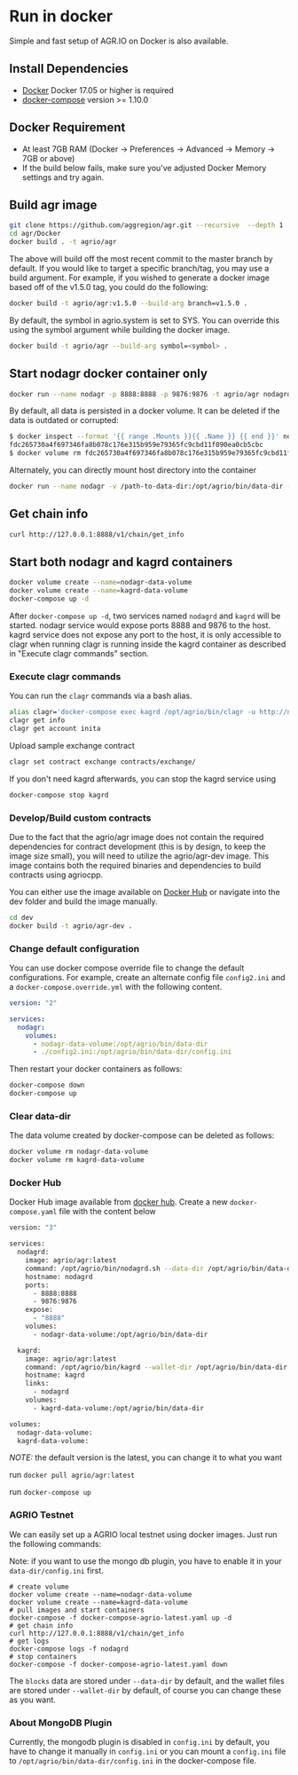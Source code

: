 # Run in docker

Simple and fast setup of AGR.IO on Docker is also available.

## Install Dependencies

- [Docker](https://docs.docker.com) Docker 17.05 or higher is required
- [docker-compose](https://docs.docker.com/compose/) version >= 1.10.0

## Docker Requirement

- At least 7GB RAM (Docker -> Preferences -> Advanced -> Memory -> 7GB or above)
- If the build below fails, make sure you've adjusted Docker Memory settings and try again.

## Build agr image

```bash
git clone https://github.com/aggregion/agr.git --recursive  --depth 1
cd agr/Docker
docker build . -t agrio/agr
```

The above will build off the most recent commit to the master branch by default. If you would like to target a specific branch/tag, you may use a build argument. For example, if you wished to generate a docker image based off of the v1.5.0 tag, you could do the following:

```bash
docker build -t agrio/agr:v1.5.0 --build-arg branch=v1.5.0 .
```

By default, the symbol in agrio.system is set to SYS. You can override this using the symbol argument while building the docker image.

```bash
docker build -t agrio/agr --build-arg symbol=<symbol> .
```

## Start nodagr docker container only

```bash
docker run --name nodagr -p 8888:8888 -p 9876:9876 -t agrio/agr nodagrd.sh -e --http-alias=nodagr:8888 --http-alias=127.0.0.1:8888 --http-alias=localhost:8888 arg1 arg2
```

By default, all data is persisted in a docker volume. It can be deleted if the data is outdated or corrupted:

```bash
$ docker inspect --format '{{ range .Mounts }}{{ .Name }} {{ end }}' nodagr
fdc265730a4f697346fa8b078c176e315b959e79365fc9cbd11f090ea0cb5cbc
$ docker volume rm fdc265730a4f697346fa8b078c176e315b959e79365fc9cbd11f090ea0cb5cbc
```

Alternately, you can directly mount host directory into the container

```bash
docker run --name nodagr -v /path-to-data-dir:/opt/agrio/bin/data-dir -p 8888:8888 -p 9876:9876 -t agrio/agr nodagrd.sh -e --http-alias=nodagr:8888 --http-alias=127.0.0.1:8888 --http-alias=localhost:8888 arg1 arg2
```

## Get chain info

```bash
curl http://127.0.0.1:8888/v1/chain/get_info
```

## Start both nodagr and kagrd containers

```bash
docker volume create --name=nodagr-data-volume
docker volume create --name=kagrd-data-volume
docker-compose up -d
```

After `docker-compose up -d`, two services named `nodagrd` and `kagrd` will be started. nodagr service would expose ports 8888 and 9876 to the host. kagrd service does not expose any port to the host, it is only accessible to clagr when running clagr is running inside the kagrd container as described in "Execute clagr commands" section.

### Execute clagr commands

You can run the `clagr` commands via a bash alias.

```bash
alias clagr='docker-compose exec kagrd /opt/agrio/bin/clagr -u http://nodagrd:8888 --wallet-url http://localhost:8900'
clagr get info
clagr get account inita
```

Upload sample exchange contract

```bash
clagr set contract exchange contracts/exchange/
```

If you don't need kagrd afterwards, you can stop the kagrd service using

```bash
docker-compose stop kagrd
```

### Develop/Build custom contracts

Due to the fact that the agrio/agr image does not contain the required dependencies for contract development (this is by design, to keep the image size small), you will need to utilize the agrio/agr-dev image. This image contains both the required binaries and dependencies to build contracts using agriocpp.

You can either use the image available on [Docker Hub](https://hub.docker.com/r/agrio/agr-dev/) or navigate into the dev folder and build the image manually.

```bash
cd dev
docker build -t agrio/agr-dev .
```

### Change default configuration

You can use docker compose override file to change the default configurations. For example, create an alternate config file `config2.ini` and a `docker-compose.override.yml` with the following content.

```yaml
version: "2"

services:
  nodagr:
    volumes:
      - nodagr-data-volume:/opt/agrio/bin/data-dir
      - ./config2.ini:/opt/agrio/bin/data-dir/config.ini
```

Then restart your docker containers as follows:

```bash
docker-compose down
docker-compose up
```

### Clear data-dir

The data volume created by docker-compose can be deleted as follows:

```bash
docker volume rm nodagr-data-volume
docker volume rm kagrd-data-volume
```

### Docker Hub

Docker Hub image available from [docker hub](https://hub.docker.com/r/agrio/agr/).
Create a new `docker-compose.yaml` file with the content below

```bash
version: "3"

services:
  nodagrd:
    image: agrio/agr:latest
    command: /opt/agrio/bin/nodagrd.sh --data-dir /opt/agrio/bin/data-dir -e --http-alias=nodagrd:8888 --http-alias=127.0.0.1:8888 --http-alias=localhost:8888
    hostname: nodagrd
    ports:
      - 8888:8888
      - 9876:9876
    expose:
      - "8888"
    volumes:
      - nodagr-data-volume:/opt/agrio/bin/data-dir

  kagrd:
    image: agrio/agr:latest
    command: /opt/agrio/bin/kagrd --wallet-dir /opt/agrio/bin/data-dir --http-server-address=127.0.0.1:8900 --http-alias=localhost:8900 --http-alias=kagrd:8900
    hostname: kagrd
    links:
      - nodagrd
    volumes:
      - kagrd-data-volume:/opt/agrio/bin/data-dir

volumes:
  nodagr-data-volume:
  kagrd-data-volume:

```

*NOTE:* the default version is the latest, you can change it to what you want

run `docker pull agrio/agr:latest`

run `docker-compose up`

### AGRIO Testnet

We can easily set up a AGRIO local testnet using docker images. Just run the following commands:

Note: if you want to use the mongo db plugin, you have to enable it in your `data-dir/config.ini` first.

```
# create volume
docker volume create --name=nodagr-data-volume
docker volume create --name=kagrd-data-volume
# pull images and start containers
docker-compose -f docker-compose-agrio-latest.yaml up -d
# get chain info
curl http://127.0.0.1:8888/v1/chain/get_info
# get logs
docker-compose logs -f nodagrd
# stop containers
docker-compose -f docker-compose-agrio-latest.yaml down
```

The `blocks` data are stored under `--data-dir` by default, and the wallet files are stored under `--wallet-dir` by default, of course you can change these as you want.

### About MongoDB Plugin

Currently, the mongodb plugin is disabled in `config.ini` by default, you have to change it manually in `config.ini` or you can mount a `config.ini` file to `/opt/agrio/bin/data-dir/config.ini` in the docker-compose file.
